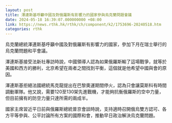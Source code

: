 ```yaml
---
layout: post
title: 澤連斯基呼籲中國及對俄羅斯有影響力的國家參與烏克蘭問題會議
date: 2024-05-18 16:39:07.000000000 +08:00
link: https://news.rthk.hk/rthk/ch/component/k2/1753696-20240518.htm
categories: rthk
---
```


烏克蘭總統澤連斯基呼籲中國及對俄羅斯有影響力的國家，參加下月在瑞士舉行的烏克蘭問題和平會議。

澤連斯基接受法新社專訪時說，中國領導人認為如果俄羅斯輸了這場戰爭，就等於美國和西方的勝利，北京希望在兩者之間找到平衡，這個就是他希望中國與會的原因。

澤連斯基拒絕法國總統馬克龍提出在巴黎奧運期間停火，認為只會讓莫斯科有時間調動軍隊。他又說，需要120至130架先進戰機，才能夠抗衡俄羅斯的空中力量，但目前擁有的防空力量只達所需的兩成半。

國家主席習近平日前與俄羅斯總統普京會談時說，支持適時召開俄烏雙方認可、各方平等參與、公平討論所有方案的國際和會，推動早日政治解決烏克蘭問題。
